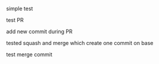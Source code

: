 simple test

test PR


add new commit during PR

tested squash and merge which create one commit on base

test merge commit